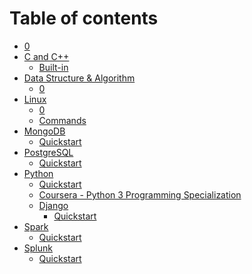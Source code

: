 # Table of contents

* [0](README.md)
* [C and C++](<README (1).md>)
  * [Built-in](c-and-c++/built-in.md)
* [Data Structure & Algorithm](data-structure-and-algorithm/README.md)
  * [0](data-structure-and-algorithm/0.md)
* [Linux](<README (1) (1).md>)
  * [0](readme/0.md)
  * [Commands](readme/0-1.md)
* [MongoDB](mongodb/README.md)
  * [Quickstart](mongodb/quickstart.md)
* [PostgreSQL](postgresql/README.md)
  * [Quickstart](postgresql/quickstart.md)
* [Python](python/README.md)
  * [Quickstart](python/quickstart.md)
  * [Coursera - Python 3 Programming Specialization](python/coursera-python-3-programming-specialization.md)
  * [Django](python/django/README.md)
    * [Quickstart](python/django/quickstart.md)
* [Spark](spark/README.md)
  * [Quickstart](spark/quickstart.md)
* [Splunk](splunk/README.md)
  * [Quickstart](splunk/quickstart.md)
